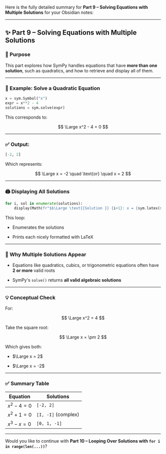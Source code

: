 Here is the fully detailed summary for **Part 9 – Solving Equations with Multiple Solutions** for your Obsidian notes:

---

## ✨ Part 9 – Solving Equations with Multiple Solutions

### 📌 Purpose

This part explores how SymPy handles equations that have **more than one solution**, such as quadratics, and how to retrieve and display all of them.

---

### 🧪 Example: Solve a Quadratic Equation

```python
x = sym.Symbol("x")
expr = x**2 - 4
solutions = sym.solve(expr)
```

This corresponds to:

$$ \Large x^2 - 4 = 0 $$

---

### ✅ Output:

```python
[-2, 2]
```

Which represents:

$$ \Large x = -2 \quad \text{or} \quad x = 2 $$

---

### 🖨️ Displaying All Solutions

```python
for i, sol in enumerate(solutions):
    display(Math(fr"$$\Large \text{{Solution }} {i+1}: x = {sym.latex(sol)}$$"))
```

This loop:

- Enumerates the solutions
    
- Prints each nicely formatted with LaTeX
    

---

### 🔁 Why Multiple Solutions Appear

- Equations like quadratics, cubics, or trigonometric equations often have **2 or more** valid roots
    
- SymPy's `solve()` returns **all valid algebraic solutions**
    

---

### 💡 Conceptual Check

For:

$$ \Large x^2 = 4 $$

Take the square root:

$$ \Large x = \pm 2 $$

Which gives both:

- $\Large x = 2$
    
- $\Large x = -2$
    

---

### ✅ Summary Table

|Equation|Solutions|
|---|---|
|$x^2 - 4 = 0$|`[-2, 2]`|
|$x^2 + 1 = 0$|`[I, -I]` (complex)|
|$x^3 - x = 0$|`[0, 1, -1]`|

---

Would you like to continue with **Part 10 – Looping Over Solutions with `for i in range(len(...))`**?